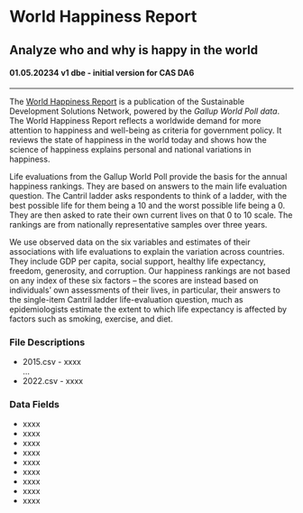 # World Happiness Report 

Analyze who and why is happy in the world
---  
#### 01.05.20234 v1 dbe - initial version for CAS DA6
---  
The [World Happiness Report](https://worldhappiness.report/) is a publication of the Sustainable Development Solutions Network, powered by the *Gallup World Poll data*. 
The World Happiness Report reflects a worldwide demand for more attention to happiness and well-being as criteria for government policy. 
It reviews the state of happiness in the world today and shows how the science of happiness explains personal and national variations in happiness.

Life evaluations from the Gallup World Poll provide the basis for the annual happiness rankings. They are based on answers to the main life evaluation question. 
The Cantril ladder asks respondents to think of a ladder, with the best possible life for them being a 10 and the worst possible life being a 0. 
They are then asked to rate their own current lives on that 0 to 10 scale. The rankings are from nationally representative samples over three years.

We use observed data on the six variables and estimates of their associations with life evaluations to explain the variation across countries. 
They include GDP per capita, social support, healthy life expectancy, freedom, generosity, and corruption. 
Our happiness rankings are not based on any index of these six factors – the scores are instead based on individuals’ own assessments of their lives, 
in particular, their answers to the single-item Cantril ladder life-evaluation question, much as epidemiologists estimate the extent to which life expectancy is affected by factors such as smoking,
exercise, and diet.




### File Descriptions  
+ 2015.csv - xxxx  
...
+ 2022.csv - xxxx


### Data Fields   
+ xxxx     
+ xxxx     
+ xxxx     
+ xxxx     
+ xxxx     
+ xxxx     
+ xxxx     
+ xxxx     
+ xxxx     
